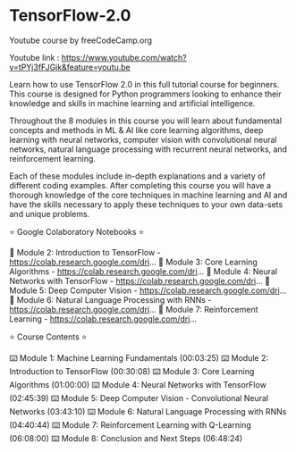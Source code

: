# TensorFlow-2.0
Youtube course by freeCodeCamp.org


Youtube link :  https://www.youtube.com/watch?v=tPYj3fFJGjk&feature=youtu.be

Learn how to use TensorFlow 2.0 in this full tutorial course for beginners. This course is designed for Python programmers looking to enhance their knowledge and skills in machine learning and artificial intelligence. 

Throughout the 8 modules in this course you will learn about fundamental concepts and methods in ML & AI like core learning algorithms, deep learning with neural networks, computer vision with convolutional neural networks, natural language processing with recurrent neural networks, and reinforcement learning.

Each of these modules include in-depth explanations and a variety of different coding examples. After completing this course you will have a thorough knowledge of the core techniques in machine learning and AI and have the skills necessary to apply these techniques to your own data-sets and unique problems.


⭐️ Google Colaboratory Notebooks ⭐️

📕 Module 2: Introduction to TensorFlow - https://colab.research.google.com/dri...
📗 Module 3: Core Learning Algorithms - https://colab.research.google.com/dri...
📘 Module 4: Neural Networks with TensorFlow - https://colab.research.google.com/dri...
📙 Module 5: Deep Computer Vision - https://colab.research.google.com/dri...
📔 Module 6: Natural Language Processing with RNNs -  https://colab.research.google.com/dri...
📒 Module 7: Reinforcement Learning -  https://colab.research.google.com/dri...


⭐️ Course Contents ⭐️

⌨️ Module 1: Machine Learning Fundamentals (00:03:25)
⌨️ Module 2: Introduction to TensorFlow (00:30:08)
⌨️ Module 3: Core Learning Algorithms (01:00:00)
⌨️ Module 4: Neural Networks with TensorFlow (02:45:39)
⌨️ Module 5: Deep Computer Vision - Convolutional Neural Networks (03:43:10)
⌨️ Module 6: Natural Language Processing with RNNs (04:40:44)
⌨️ Module 7: Reinforcement Learning with Q-Learning (06:08:00)
⌨️ Module 8: Conclusion and Next Steps (06:48:24)

